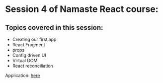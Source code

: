 # Session 4 of Namaste React course:

## Topics covered in this session:

- Creating our first app
- React Fragment
- props
- Config driven UI
- Virtual DOM
- React reconciliation

Application: [here](https://hilarious-crumble-916bc6.netlify.app/)
